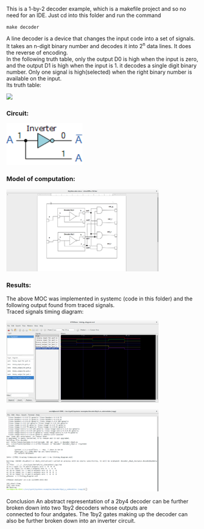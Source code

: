 This is a 1-by-2 decoder example, which is a makefile project and so no need for an IDE. 
Just cd into this folder and run the command 

    make decoder


A line decoder is a device that changes the input code into a set of signals.<br>
It takes an n-digit binary number and decodes it into 2<sup>n</sup> data lines.
It does the reverse of encoding. <br>
In the following truth table, only the output D0 is high when the input is zero, and the output D1 is high when the input is 1. it decodes a single digit binary number.
Only one signal is high(selected) when the right binary number is available on the input. <br>
Its truth table: 
<p align="left">
  <img src="images/truth_table.jpeg" width="250"/>
</p>

### Circuit:
<p align="left">
  <img src="images/circuit.gif" width="200"/>
</p>

### Model of computation:
<p align="left">
  <img src="images/MoC.png" width="400"/>
</p>

### Results:
The above MOC was implemented in systemc (code in this folder) and the following output found from traced signals.<br>
Traced signals timing diagram:
<p align="left">
  <img src="images/timing_diagram.png" width="400"/>
<p>

<p align="left">
  <img src="images/run.png" width="400"/>
<p>

Conclusion
An abstract representation of a 2by4 decoder can be further broken down into two 1by2 decoders whose outputs are <br>
connected to four andgates. The 1by2 gates making up the decoder can also be further broken down into an inverter circuit.


